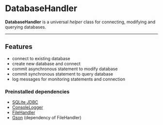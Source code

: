 # DatabaseHandler
**DatabaseHandler** is a universal *helper* class for connecting, modifying and querying databases.

---

## Features
- connect to existing database
- create new database and connect
- commit asynchronous statement to modify database
- commit synchronous statement to query database
- log messages for monitoring statements and connection

### Preinstalled dependencies
- [SQLite JDBC](https://mvnrepository.com/artifact/org.xerial/sqlite-jdbc)
- [ConsoleLogger](https://github.com/TillSim/HelperClass-ConsoleLogger)
- [FileHandler](https://github.com/TillSim/HelperClass-FileHandler)
- [Gson](https://mvnrepository.com/artifact/com.google.code.gson/gson) (dependency of FileHandler)
